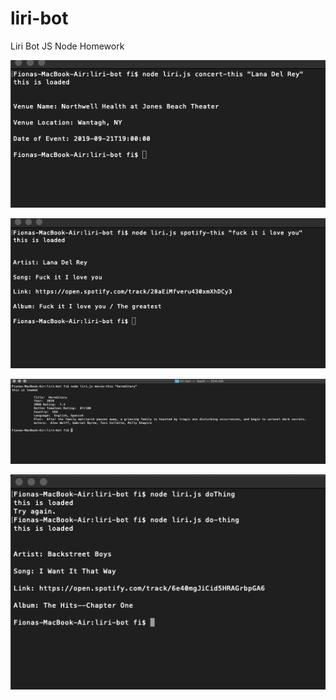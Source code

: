 # liri-bot

Liri Bot JS Node Homework

![Concert This](images/concert-this.png)

![Spotify This](images/spotify-this.png)

![Movie This](images/movie-this.png)

![Do Thing](images/doThing.png)
